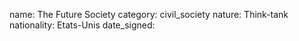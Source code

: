 name: The Future Society
category: civil_society
nature:  Think-tank
nationality: Etats-Unis
date_signed:
    